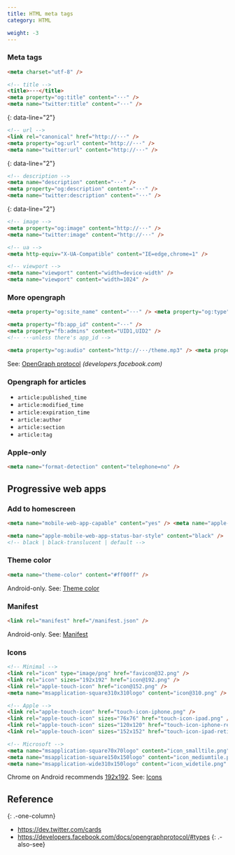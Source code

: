 ```yaml
---
title: HTML meta tags
category: HTML

weight: -3
---
```


### Meta tags

```html
<meta charset="utf-8" />
```

```html
<!-- title -->
<title>···</title>
<meta property="og:title" content="···" />
<meta name="twitter:title" content="···" />
```

{: data-line="2"}

```html
<!-- url -->
<link rel="canonical" href="http://···" />
<meta property="og:url" content="http://···" />
<meta name="twitter:url" content="http://···" />
```

{: data-line="2"}

```html
<!-- description -->
<meta name="description" content="···" />
<meta property="og:description" content="···" />
<meta name="twitter:description" content="···" />
```

{: data-line="2"}

```html
<!-- image -->
<meta property="og:image" content="http://···" />
<meta name="twitter:image" content="http://···" />
```

```html
<!-- ua -->
<meta http-equiv="X-UA-Compatible" content="IE=edge,chrome=1" />
```

```html
<!-- viewport -->
<meta name="viewport" content="width=device-width" />
<meta name="viewport" content="width=1024" />
```

### More opengraph

```html
<meta property="og:site_name" content="···" /> <meta property="og:type" content="website" />
```

```html
<meta property="fb:app_id" content="···" />
<meta property="fb:admins" content="UID1,UID2" />
<!-- ···unless there's app_id -->
```

```html
<meta property="og:audio" content="http://···/theme.mp3" /> <meta property="og:video" content="http://···/trailer.swf" />
```

See: [OpenGraph protocol](https://developers.facebook.com/docs/opengraphprotocol/) _(developers.facebook.com)_

### Opengraph for articles

-   `article:published_time`
-   `article:modified_time`
-   `article:expiration_time`
-   `article:author`
-   `article:section`
-   `article:tag`

### Apple-only

```html
<meta name="format-detection" content="telephone=no" />
```

## Progressive web apps

### Add to homescreen

```html
<meta name="mobile-web-app-capable" content="yes" /> <meta name="apple-mobile-web-app-capable" content="yes" />
```

```html
<meta name="apple-mobile-web-app-status-bar-style" content="black" />
<!-- black | black-translucent | default -->
```

### Theme color

```html
<meta name="theme-color" content="#ff00ff" />
```

Android-only.
See: [Theme color](https://developers.google.com/web/updates/2014/11/Support-for-theme-color-in-Chrome-39-for-Android)

### Manifest

```html
<link rel="manifest" href="/manifest.json" />
```

Android-only.
See: [Manifest](https://developers.google.com/web/fundamentals/engage-and-retain/web-app-manifest/)

### Icons

```html
<!-- Minimal -->
<link rel="icon" type="image/png" href="favicon@32.png" />
<link rel="icon" sizes="192x192" href="icon@192.png" />
<link rel="apple-touch-icon" href="icon@152.png" />
<meta name="msapplication-square310x310logo" content="icon@310.png" />
```

```html
<!-- Apple -->
<link rel="apple-touch-icon" href="touch-icon-iphone.png" />
<link rel="apple-touch-icon" sizes="76x76" href="touch-icon-ipad.png" />
<link rel="apple-touch-icon" sizes="120x120" href="touch-icon-iphone-retina.png" />
<link rel="apple-touch-icon" sizes="152x152" href="touch-icon-ipad-retina.png" />
```

```html
<!-- Microsoft -->
<meta name="msapplication-square70x70logo" content="icon_smalltile.png" />
<meta name="msapplication-square150x150logo" content="icon_mediumtile.png" />
<meta name="msapplication-wide310x150logo" content="icon_widetile.png" />
```

Chrome on Android recommends [192x192](https://developers.google.com/web/updates/2014/11/Support-for-theme-color-in-Chrome-39-for-Android).
See: [Icons](https://developers.google.com/web/fundamentals/design-and-ui/browser-customization/)

## Reference

{: .-one-column}

-   <https://dev.twitter.com/cards>
-   <https://developers.facebook.com/docs/opengraphprotocol/#types>
    {: .-also-see}
